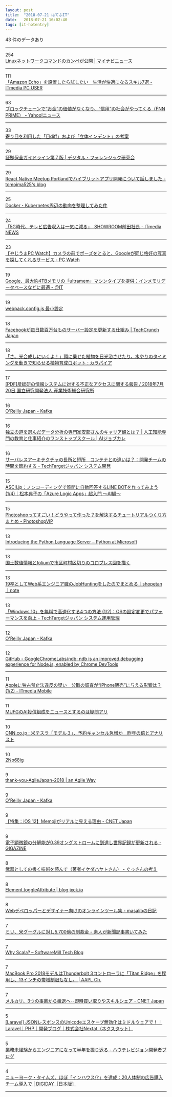 ```yaml
---
layout: post
title:  "2018-07-21 はてぶIT"
date:   2018-07-21 16:02:40
tags: [it-hotentry]
---
```

43 件のデータあり

<hr><div class="row">
<div class="col-1"><span class="badge badge-pill badge-success h2">254</span></div>
<div class="col-11"><a href='https://news.mynavi.jp/article/20180719-665927/' target='_blank'>Linuxネットワークコマンドのカンペが公開 | マイナビニュース</a></div>
</div>
<hr>
<div class="row">
<div class="col-1"><span class="badge badge-pill badge-success h2">111</span></div>
<div class="col-11"><a href='http://www.itmedia.co.jp/pcuser/articles/1807/21/news013.html' target='_blank'>「Amazon Echo」を設置したら試したい　生活が快適になるスキル7選 - ITmedia PC USER</a></div>
</div>
<hr>
<div class="row">
<div class="col-1"><span class="badge badge-pill badge-success h2">63</span></div>
<div class="col-11"><a href='https://headlines.yahoo.co.jp/hl?a=20180720-00010007-fnnprimev-sci' target='_blank'>ブロックチェーンで“お金”の価値がなくなり、“信用”の社会がやってくる（FNN PRIME） - Yahoo!ニュース</a></div>
</div>
<hr>
<div class="row">
<div class="col-1"><span class="badge badge-pill badge-success h2">33</span></div>
<div class="col-11"><a href='https://qiita.com/set0gut1/items/be9247910eb7c155d592' target='_blank'>寄り目を利用した「目diff」および「立体インデント」の考案</a></div>
</div>
<hr>
<div class="row">
<div class="col-1"><span class="badge badge-pill badge-success h2">29</span></div>
<div class="col-11"><a href='https://digitalforensic.jp/home-act-products-df-guideline-7th/' target='_blank'>証拠保全ガイドライン第７版 | デジタル・フォレンジック研究会</a></div>
</div>
<hr>
<div class="row">
<div class="col-1"><span class="badge badge-pill badge-success h2">29</span></div>
<div class="col-11"><a href='http://tomoima525.hatenablog.com/entry/2017/07/24/171920' target='_blank'>React Native Meetup Portlandでハイブリットアプリ開発について話しました - tomoima525's blog</a></div>
</div>
<hr>
<div class="row">
<div class="col-1"><span class="badge badge-pill badge-success h2">25</span></div>
<div class="col-11"><a href='https://qiita.com/mamomamo/items/e4e9e44d9f77cd72b70a' target='_blank'>Docker・Kubernetes周辺の動向を整理してみた件</a></div>
</div>
<hr>
<div class="row">
<div class="col-1"><span class="badge badge-pill badge-success h2">24</span></div>
<div class="col-11"><a href='http://www.itmedia.co.jp/news/articles/1807/20/news118.html' target='_blank'>「5G時代、テレビ広告収入は一気に減る」　SHOWROOM前田社長 - ITmedia NEWS</a></div>
</div>
<hr>
<div class="row">
<div class="col-1"><span class="badge badge-pill badge-success h2">23</span></div>
<div class="col-11"><a href='https://pc.watch.impress.co.jp/docs/news/yajiuma/1134006.html' target='_blank'>【やじうまPC Watch】カメラの前でポーズをとると、Googleが同じ格好の写真を探してくれるサービス - PC Watch</a></div>
</div>
<hr>
<div class="row">
<div class="col-1"><span class="badge badge-pill badge-success h2">19</span></div>
<div class="col-11"><a href='http://www.atmarkit.co.jp/ait/articles/1807/20/news040.html' target='_blank'>Google、最大約4TBメモリの「ultramem」マシンタイプを提供：インメモリデータベースなどに最適 - ＠IT</a></div>
</div>
<hr>
<div class="row">
<div class="col-1"><span class="badge badge-pill badge-success h2">19</span></div>
<div class="col-11"><a href='https://qiita.com/mizchi/items/2e614d184fe2577f8256#comment-f96a9efce2573ef9f5aa' target='_blank'>webpack.config.js 最小設定</a></div>
</div>
<hr>
<div class="row">
<div class="col-1"><span class="badge badge-pill badge-success h2">18</span></div>
<div class="col-11"><a href='https://jp.techcrunch.com/2018/07/20/2018-07-19-how-facebook-configures-its-millions-of-servers-every-day/' target='_blank'>Facebookが毎日数百万台ものサーバー設定を更新する仕組み | TechCrunch Japan</a></div>
</div>
<hr>
<div class="row">
<div class="col-1"><span class="badge badge-pill badge-success h2">18</span></div>
<div class="col-11"><a href='http://karapaia.com/archives/52262624.html' target='_blank'>「さ、光合成しにいくよ！」頭に乗せた植物を日光浴させたり、水やりのタイミングを動きで知らせる植物育成ロボット : カラパイア</a></div>
</div>
<hr>
<div class="row">
<div class="col-1"><span class="badge badge-pill badge-success h2">17</span></div>
<div class="col-11"><a href='https://www.aist.go.jp/pdf/aist_j/topics/to2018/to20180720/20180720aist.pdf' target='_blank'>[PDF]産総研の情報システムに対する不正なアクセスに関する報告 / 2018年7月20日 国立研究開発法人 産業技術総合研究所</a></div>
</div>
<hr>
<div class="row">
<div class="col-1"><span class="badge badge-pill badge-success h2">16</span></div>
<div class="col-11"><a href='https://www.oreilly.co.jp//books/9784873118499' target='_blank'>O'Reilly Japan - Kafka</a></div>
</div>
<hr>
<div class="row">
<div class="col-1"><span class="badge badge-pill badge-success h2">16</span></div>
<div class="col-11"><a href='https://www.aijobcolle.com/single-post/interview11' target='_blank'>独立の道を選んだデータ分析の専門家安部さんのキャリア観とは？ | 人工知能専門の教育と仕事紹介のワンストップスクール | AIジョブカレ</a></div>
</div>
<hr>
<div class="row">
<div class="col-1"><span class="badge badge-pill badge-success h2">16</span></div>
<div class="col-11"><a href='http://techtarget.itmedia.co.jp/tt/news/1807/20/news06.html' target='_blank'>サーバレスアーキテクチャの長所と短所　コンテナとの違いは？：開発チームの時間を節約する - TechTargetジャパン システム開発</a></div>
</div>
<hr>
<div class="row">
<div class="col-1"><span class="badge badge-pill badge-success h2">15</span></div>
<div class="col-11"><a href='http://ascii.jp/elem/000/001/713/1713259/' target='_blank'>ASCII.jp：ノンコーディングで質問に自動回答するLINE BOTを作ってみよう (1/4)｜松本典子の「Azure Logic Apps」超入門 ～AI編～</a></div>
</div>
<hr>
<div class="row">
<div class="col-1"><span class="badge badge-pill badge-success h2">15</span></div>
<div class="col-11"><a href='http://photoshopvip.net/109971' target='_blank'>Photoshopってすごい！どうやって作った？を解決するチュートリアルつくり方まとめ - PhotoshopVIP</a></div>
</div>
<hr>
<div class="row">
<div class="col-1"><span class="badge badge-pill badge-success h2">13</span></div>
<div class="col-11"><a href='https://blogs.msdn.microsoft.com/pythonengineering/2018/07/18/introducing-the-python-language-server/' target='_blank'>Introducing the Python Language Server &#8211; Python at Microsoft</a></div>
</div>
<hr>
<div class="row">
<div class="col-1"><span class="badge badge-pill badge-success h2">13</span></div>
<div class="col-11"><a href='https://qiita.com/shima_x/items/fe29274d67de3a461524' target='_blank'>国土数値情報とfoliumで市区町村区切りのコロプレス図を描く</a></div>
</div>
<hr>
<div class="row">
<div class="col-1"><span class="badge badge-pill badge-success h2">13</span></div>
<div class="col-11"><a href='https://note.mu/ss_shopetan/n/nba8cf2c11cc2' target='_blank'>19卒としてWeb系エンジニア職のJobHuntingをしたのでまとめる｜shopetan｜note</a></div>
</div>
<hr>
<div class="row">
<div class="col-1"><span class="badge badge-pill badge-success h2">13</span></div>
<div class="col-11"><a href='http://techtarget.itmedia.co.jp/tt/news/1807/21/news03.html' target='_blank'>「Windows 10」を無料で高速化する4つの方法 (1/2)：OSの設定変更でパフォーマンスを向上 - TechTargetジャパン システム運用管理</a></div>
</div>
<hr>
<div class="row">
<div class="col-1"><span class="badge badge-pill badge-success h2">12</span></div>
<div class="col-11"><a href='https://www.oreilly.co.jp/books/9784873118499/' target='_blank'>O'Reilly Japan - Kafka</a></div>
</div>
<hr>
<div class="row">
<div class="col-1"><span class="badge badge-pill badge-success h2">12</span></div>
<div class="col-11"><a href='https://github.com/GoogleChromeLabs/ndb' target='_blank'>GitHub - GoogleChromeLabs/ndb: ndb is an improved debugging experience for Node.js, enabled by Chrome DevTools</a></div>
</div>
<hr>
<div class="row">
<div class="col-1"><span class="badge badge-pill badge-success h2">11</span></div>
<div class="col-11"><a href='http://www.itmedia.co.jp/mobile/articles/1807/21/news020.html' target='_blank'>Appleに独占禁止法違反の疑い　公取の調査が“iPhone販売”に与える影響は？ (1/2) - ITmedia Mobile</a></div>
</div>
<hr>
<div class="row">
<div class="col-1"><span class="badge badge-pill badge-success h2">11</span></div>
<div class="col-11"><a href='https://www.financepensionrealestate.work/entry/2018/07/21/104601' target='_blank'>MUFGのAI投信組成をニュースとするのは疑問アリ</a></div>
</div>
<hr>
<div class="row">
<div class="col-1"><span class="badge badge-pill badge-success h2">10</span></div>
<div class="col-11"><a href='https://www.cnn.co.jp/business/35122788.html' target='_blank'>CNN.co.jp : 米テスラ「モデル３」、予約キャンセル急増か　昨年の倍とアナリスト</a></div>
</div>
<hr>
<div class="row">
<div class="col-1"><span class="badge badge-pill badge-success h2">10</span></div>
<div class="col-11"><a href='https://ift.tt/2Np68ig' target='_blank'>2Np68ig</a></div>
</div>
<hr>
<div class="row">
<div class="col-1"><span class="badge badge-pill badge-success h2">9</span></div>
<div class="col-11"><a href='https://anagileway.wordpress.com/2018/07/20/thank-you-agilejapan-2018/' target='_blank'>thank-you-AgileJapan-2018 | an Agile Way</a></div>
</div>
<hr>
<div class="row">
<div class="col-1"><span class="badge badge-pill badge-success h2">9</span></div>
<div class="col-11"><a href='http://www.oreilly.co.jp/books/9784873118499/index.html' target='_blank'>O'Reilly Japan - Kafka</a></div>
</div>
<hr>
<div class="row">
<div class="col-1"><span class="badge badge-pill badge-success h2">9</span></div>
<div class="col-11"><a href='https://japan.cnet.com/article/35122741/' target='_blank'>【特集：iOS 12】Memojiがリアルに見える理由 - CNET Japan</a></div>
</div>
<hr>
<div class="row">
<div class="col-1"><span class="badge badge-pill badge-success h2">9</span></div>
<div class="col-11"><a href='https://gigazine.net/news/20180720-electron-microscope-record-resolution/' target='_blank'>電子顕微鏡の分解能が0.39オングストロームに到達し世界記録が更新される - GIGAZINE</a></div>
</div>
<hr>
<div class="row">
<div class="col-1"><span class="badge badge-pill badge-success h2">8</span></div>
<div class="col-11"><a href='https://www.gusan42.com/entry/2018/07/20/233611' target='_blank'>武器としての書く技術を読んで（著者イケダハヤトさん） - ぐっさんの考え</a></div>
</div>
<hr>
<div class="row">
<div class="col-1"><span class="badge badge-pill badge-success h2">8</span></div>
<div class="col-11"><a href='https://blog.jxck.io/entries/2018-07-20/toggle-attribute.html' target='_blank'>Element.toggleAttribute | blog.jxck.io</a></div>
</div>
<hr>
<div class="row">
<div class="col-1"><span class="badge badge-pill badge-success h2">8</span></div>
<div class="col-11"><a href='https://masalib.hatenablog.com/entry/2018/07/21/000000' target='_blank'>Webデベロッパーとデザイナー向けのオンラインツール集 - masalibの日記</a></div>
</div>
<hr>
<div class="row">
<div class="col-1"><span class="badge badge-pill badge-success h2">7</span></div>
<div class="col-11"><a href='https://www.newspaper-ama.com/entry/2018/07/20/182338' target='_blank'>ＥＵ、米グーグルに対し5,700億の制裁金 - 素人が新聞記事書いてみた</a></div>
</div>
<hr>
<div class="row">
<div class="col-1"><span class="badge badge-pill badge-success h2">7</span></div>
<div class="col-11"><a href='https://blog.softwaremill.com/why-scala-a6ac8c98c541' target='_blank'>Why Scala? – SoftwareMill Tech Blog</a></div>
</div>
<hr>
<div class="row">
<div class="col-1"><span class="badge badge-pill badge-success h2">7</span></div>
<div class="col-11"><a href='https://applech2.com/archives/20180720-macbook-pro-2018-thunderbolt-3-full-lane.html' target='_blank'>MacBook Pro 2018モデルはThunderbolt 3コントローラに「Titan Ridge」を採用し、13インチの帯域制限もなし。 | AAPL Ch.</a></div>
</div>
<hr>
<div class="row">
<div class="col-1"><span class="badge badge-pill badge-success h2">7</span></div>
<div class="col-11"><a href='https://japan.cnet.com/article/35122812/' target='_blank'>メルカリ、3つの事業から撤退へ--即時買い取りやスキルシェア - CNET Japan</a></div>
</div>
<hr>
<div class="row">
<div class="col-1"><span class="badge badge-pill badge-success h2">5</span></div>
<div class="col-11"><a href='https://nextat.co.jp/staff/archives/203' target='_blank'>[Laravel] JSONレスポンスのUnicodeエスケープ無効化はミドルウェアで！｜Laravel｜PHP｜開発ブログ｜株式会社Nextat（ネクスタット）</a></div>
</div>
<hr>
<div class="row">
<div class="col-1"><span class="badge badge-pill badge-success h2">5</span></div>
<div class="col-11"><a href='http://blog.howtelevision.co.jp/entry/2018/07/20/185730' target='_blank'>業務未経験からエンジニアになって半年を振り返る - ハウテレビジョン開発者ブログ</a></div>
</div>
<hr>
<div class="row">
<div class="col-1"><span class="badge badge-pill badge-success h2">4</span></div>
<div class="col-11"><a href='https://digiday.jp/publishers/new-york-times-mostly-skips-ad-agencies-house-20-person-ad-buying-team/' target='_blank'>ニューヨーク・タイムズ、ほぼ「インハウス化」を達成：20人体制の広告購入チーム導入で | DIGIDAY［日本版］</a></div>
</div>
<hr>
